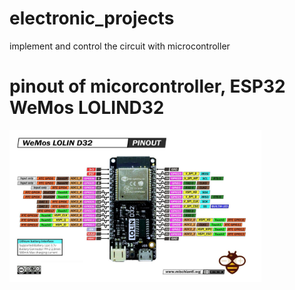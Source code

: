 # electronic_projects
implement and control the circuit with microcontroller

# pinout of micorcontroller, ESP32 WeMos LOLIND32
<img align="justify" src="ESP32-WeMos-LOLIN-D32-pinout.jpg" alt="CG" style="width:80%">
